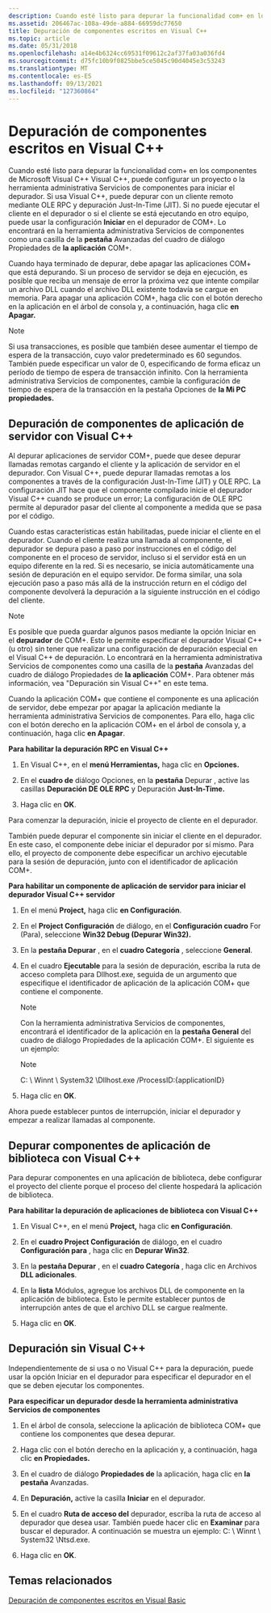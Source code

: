 ```yaml
---
description: Cuando esté listo para depurar la funcionalidad com+ en los componentes de Microsoft Visual C++ Visual C++, puede configurar un proyecto o la herramienta administrativa Servicios de componentes para iniciar el depurador.
ms.assetid: 206467ac-108a-49de-a884-66959dc77650
title: Depuración de componentes escritos en Visual C++
ms.topic: article
ms.date: 05/31/2018
ms.openlocfilehash: a14e4b6324cc69531f09612c2af37fa03a036fd4
ms.sourcegitcommit: d75fc10b9f0825bbe5ce5045c90d4045e3c53243
ms.translationtype: MT
ms.contentlocale: es-ES
ms.lasthandoff: 09/13/2021
ms.locfileid: "127360864"
---
```

# <a name="debugging-components-written-in-visual-c"></a>Depuración de componentes escritos en Visual C++

Cuando esté listo para depurar la funcionalidad com+ en los componentes de Microsoft Visual C++ Visual C++, puede configurar un proyecto o la herramienta administrativa Servicios de componentes para iniciar el depurador. Si usa Visual C++, puede depurar con un cliente remoto mediante OLE RPC y depuración Just-In-Time (JIT). Si no puede ejecutar el cliente en el depurador o si el cliente se está ejecutando en otro equipo, puede usar la configuración **Iniciar** en el depurador de COM+. Lo encontrará en la herramienta administrativa Servicios de componentes como una casilla de la **pestaña** Avanzadas del cuadro de diálogo Propiedades de **la aplicación** COM+.

Cuando haya terminado de depurar, debe apagar las aplicaciones COM+ que está depurando. Si un proceso de servidor se deja en ejecución, es posible que reciba un mensaje de error la próxima vez que intente compilar un archivo DLL cuando el archivo DLL existente todavía se cargue en memoria. Para apagar una aplicación COM+, haga clic con el botón derecho en la aplicación en el árbol de consola y, a continuación, haga clic **en Apagar.**

> [!Note]  
> Si usa transacciones, es posible que también desee aumentar el tiempo de espera de la transacción, cuyo valor predeterminado es 60 segundos. También puede especificar un valor de 0, especificando de forma eficaz un período de tiempo de espera de transacción infinito. Con la herramienta administrativa Servicios de componentes, cambie  la configuración de tiempo de espera de la transacción en la pestaña Opciones de **la Mi PC propiedades.**

 

## <a name="debugging-server-application-components-with-visual-c"></a>Depuración de componentes de aplicación de servidor con Visual C++

Al depurar aplicaciones de servidor COM+, puede que desee depurar llamadas remotas cargando el cliente y la aplicación de servidor en el depurador. Con Visual C++, puede depurar llamadas remotas a los componentes a través de la configuración Just-In-Time (JIT) y OLE RPC. La configuración JIT hace que el componente compilado inicie el depurador Visual C++ cuando se produce un error; La configuración de OLE RPC permite al depurador pasar del cliente al componente a medida que se pasa por el código.

Cuando estas características están habilitadas, puede iniciar el cliente en el depurador. Cuando el cliente realiza una llamada al componente, el depurador se depura paso a paso por instrucciones en el código del componente en el proceso de servidor, incluso si el servidor está en un equipo diferente en la red. Si es necesario, se inicia automáticamente una sesión de depuración en el equipo servidor. De forma similar, una sola ejecución paso a paso más allá de la instrucción return en el código del componente devolverá la depuración a la siguiente instrucción en el código del cliente.

> [!Note]  
> Es posible que pueda guardar algunos pasos mediante la opción Iniciar en el **depurador** de COM+. Esto le permite especificar el depurador Visual C++ (u otro) sin tener que realizar una configuración de depuración especial en el Visual C++ de depuración. Lo encontrará en la herramienta administrativa Servicios de componentes como una casilla de la **pestaña** Avanzadas del cuadro de diálogo Propiedades de **la aplicación** COM+. Para obtener más información, vea "Depuración sin Visual C++" en este tema.

 

Cuando la aplicación COM+ que contiene el componente es una aplicación de servidor, debe empezar por apagar la aplicación mediante la herramienta administrativa Servicios de componentes. Para ello, haga clic con el botón derecho en la aplicación COM+ en el árbol de consola y, a continuación, haga clic **en Apagar**.

**Para habilitar la depuración RPC en Visual C++**

1.  En Visual C++, en el **menú Herramientas,** haga clic en **Opciones.**

2.  En el **cuadro de** diálogo Opciones, en la **pestaña** Depurar , active las casillas **Depuración DE OLE RPC** y Depuración **Just-In-Time.**

3.  Haga clic en **OK**.

Para comenzar la depuración, inicie el proyecto de cliente en el depurador.

También puede depurar el componente sin iniciar el cliente en el depurador. En este caso, el componente debe iniciar el depurador por sí mismo. Para ello, el proyecto de componente debe especificar un archivo ejecutable para la sesión de depuración, junto con el identificador de aplicación COM+.

**Para habilitar un componente de aplicación de servidor para iniciar el depurador Visual C++ servidor**

1.  En el menú **Project,** haga clic **en Configuración**.

2.  En el **Project Configuración** de diálogo, en el **Configuración cuadro** For (Para), seleccione **Win32 Debug (Depurar Win32).**

3.  En la **pestaña Depurar** , en el **cuadro Categoría** , seleccione **General**.

4.  En el cuadro **Ejecutable** para la sesión de depuración, escriba la ruta de acceso completa para Dllhost.exe, seguida de un argumento que especifique el identificador de aplicación de la aplicación COM+ que contiene el componente.

    > [!Note]  
    > Con la herramienta administrativa Servicios de componentes, encontrará el identificador de la  aplicación en la **pestaña General** del cuadro de diálogo Propiedades de la aplicación COM+. El siguiente es un ejemplo:

     

    > [!Note]  
    > C: \\ Winnt \\ System32 \\Dllhost.exe /ProcessID:{applicationID}

     

5.  Haga clic en **OK**.

Ahora puede establecer puntos de interrupción, iniciar el depurador y empezar a realizar llamadas al componente.

## <a name="debugging-library-application-components-with-visual-c"></a>Depurar componentes de aplicación de biblioteca con Visual C++

Para depurar componentes en una aplicación de biblioteca, debe configurar el proyecto del cliente porque el proceso del cliente hospedará la aplicación de biblioteca.

**Para habilitar la depuración de aplicaciones de biblioteca con Visual C++**

1.  En Visual C++, en el menú **Project,** haga clic **en Configuración**.

2.  En el **cuadro Project Configuración** de diálogo, en el cuadro **Configuración para** , haga clic en **Depurar Win32**.

3.  En la **pestaña Depurar** , en el **cuadro Categoría** , haga clic en Archivos **DLL adicionales**.

4.  En la **lista** Módulos, agregue los archivos DLL de componente en la aplicación de biblioteca. Esto le permite establecer puntos de interrupción antes de que el archivo DLL se cargue realmente.

5.  Haga clic en **OK**.

## <a name="debugging-without-visual-c"></a>Depuración sin Visual C++

Independientemente de si usa o no Visual C++ para la  depuración, puede usar la opción Iniciar en el depurador para especificar el depurador en el que se deben ejecutar los componentes.

**Para especificar un depurador desde la herramienta administrativa Servicios de componentes**

1.  En el árbol de consola, seleccione la aplicación de biblioteca COM+ que contiene los componentes que desea depurar.

2.  Haga clic con el botón derecho en la aplicación y, a continuación, haga clic **en Propiedades.**

3.  En el cuadro de diálogo **Propiedades de** la aplicación, haga clic en **la pestaña** Avanzadas.

4.  En **Depuración,** active la casilla **Iniciar** en el depurador.

5.  En el cuadro **Ruta de acceso del** depurador, escriba la ruta de acceso al depurador que desea usar. También puede hacer clic en **Examinar** para buscar el depurador. A continuación se muestra un ejemplo: C: \\ Winnt \\ System32 \\Ntsd.exe.

6.  Haga clic en **OK**.

## <a name="related-topics"></a>Temas relacionados

<dl> <dt>

[Depuración de componentes escritos en Visual Basic](debugging-components-written-in-visual-basic.md)
</dt> </dl>

 

 



